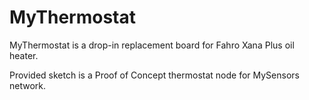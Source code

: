 # MyThermostat
MyThermostat is a drop-in replacement board for Fahro Xana Plus oil heater.

Provided sketch is a Proof of Concept thermostat node for MySensors network.

